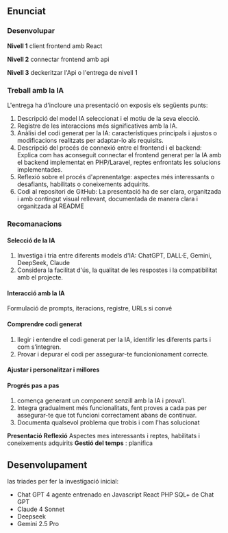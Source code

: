 ## Enunciat

### Desenvolupar

**Nivell 1** client frontend amb React

**Nivell 2** connectar frontend amb api

**Nivell 3** deckeritzar l'Api o l'entrega de nivell 1


### Treball amb la IA
L'entrega ha d'incloure una presentació on exposis els següents punts:

1. Descripció del model IA seleccionat i el motiu de la seva elecció.
2. Registre de les interaccions més significatives amb la IA.
3. Anàlisi del codi generat per la IA: característiques principals i ajustos o modificacions realitzats per adaptar-lo als requisits.
4. Descripció del procés de connexió entre el frontend i el backend: Explica com has aconseguit connectar el frontend generat per la IA amb el backend implementat en PHP/Laravel, reptes enfrontats les solucions implementades.
5. Reflexió sobre el procés d'aprenentatge: aspectes més interessants o desafiants, habilitats o coneixements adquirits.
6. Codi al repositori de GitHub:
La presentació ha de ser clara, organitzada i amb contingut visual rellevant, documentada de manera clara i organitzada al README

### Recomanacions

#### Selecció de la IA
1) Investiga i tria entre diferents models d'IA:   ChatGPT, DALL·E, Gemini, DeepSeek, Claude
2) Considera la facilitat d'ús, la qualitat de les respostes i la compatibilitat amb el projecte.

#### Interacció amb la IA
Formulació de prompts, iteracions, registre, URLs si convé

#### Comprendre codi generat
1) llegir i entendre el codi generat per la IA, identifir les diferents parts i com s’integren.
2) Provar i depurar el codi per assegurar-te funcionionament correcte.

#### Ajustar i personalitzar i millores

#### Progrés pas a pas
1)  comença generant un component senzill amb la IA i prova’l.
2) Integra gradualment més funcionalitats, fent proves a cada pas per assegurar-te que tot funcioni correctament abans de continuar.
3) Documenta qualsevol problema que trobis i com l'has solucionat

**Presentació**
**Reflexió** Aspectes mes interessants i reptes, habilitats i coneixements adquirits
**Gestió del temps** : planifica





## Desenvolupament

Ias triades per fer la investigació inicial: 
- Chat GPT 4 agente entrenado en Javascript React PHP SQL+ de Chat GPT
- Claude 4 Sonnet 
- Deepseek
- Gemini 2.5 Pro